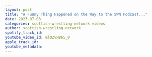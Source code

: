 ```yaml
---
layout: post
title: "A Funny Thing Happened on the Way to the SWN Podcast..."
date: 2023-07-03
categories: scottish-wrestling-network videos
author: scottish-wrestling-network
spotify_track_id: 
youtube_video_id: mlOZVH865_0
apple_track_id: 
youtube_metadata: 
---
```

